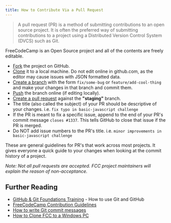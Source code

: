 ```yaml
---
title: How to Contribute Via a Pull Request
---
```

> A pull request (PR) is a method of submitting contributions to an open source project. It is often the preferred way of submitting contributions to a project using a Distributed Version Control System (DVCS) such as Git.

FreeCodeCamp is an Open Source project and all of the contents are freely editable.

*   <a href='https://help.github.com/articles/fork-a-repo/' target='_blank' rel='nofollow'>Fork</a> the project on GitHub.
*   <a href='https://help.github.com/articles/cloning-a-repository/' target='_blank' rel='nofollow'>Clone</a> it to a local machine. Do not edit online in github.com, as the editor may cause issues with JSON formatted data.
*   <a href='https://help.github.com/articles/creating-and-deleting-branches-within-your-repository/' target='_blank' rel='nofollow'>Create a branch</a> with the form `fix/some-bug` or `feature/add-cool-thing` and make your changes in that branch and commit them.
*   <a href='https://help.github.com/articles/pushing-to-a-remote/' target='_blank' rel='nofollow'>Push</a> the branch online (if editing locally).
*   <a href='https://help.github.com/articles/creating-a-pull-request/' target='_blank' rel='nofollow'>Create a pull request</a> against the **"staging"** branch.
*   The title (also called the subject) of your PR should be descriptive of your changes. i.e. `fix typo in basic-javascript challenge`
*   If the PR is meant to fix a specific issue, append to the end of your PR's commit message `closes #1337`. This tells GitHub to close that issue if the PR is merged.
*   Do NOT add issue numbers to the PR's title. i.e. `minor improvements in basic-javascript challenge`

These are general guidelines for PR's that work across most projects. It gives everyone a quick guide to your changes when looking at the commit history of a project.

_Note: Not all pull requests are accepted. FCC project maintainers will explain the reason of non-acceptance._

## Further Reading

*   <a href='https://www.youtube.com/playlist?list=PLg7s6cbtAD15G8lNyoaYDuKZSKyJrgwB-' target='_blank' rel='nofollow'>GitHub & Git Foundations Training</a> - How to use Git and GitHub
*   <a href='https://github.com/FreeCodeCamp/FreeCodeCamp#contributing' target='_blank' rel='nofollow'>FreeCodeCamp Contribution Guidelines</a>
*   <a href='http://chris.beams.io/posts/git-commit/' target='_blank' rel='nofollow'>How to write Git commit messages</a>
*   <a href='http://forum.freecodecamp.com/t/how-to-clone-and-setup-the-free-code-camp-website-on-a-windows-pc/19366' target='_blank' rel='nofollow'>How to Clone FCC to a Windows PC</a>